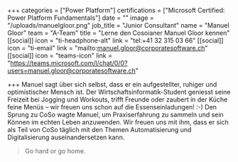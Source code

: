 +++
categories = ["Power Platform"]
certifications = ["Microsoft Certified: Power Platform Fundamentals"]
date = ""
image = "/uploads/manuelgloor.png"
job_title = "Junior Consultant"
name = "Manuel Gloor"
team = "A-Team"
title = "Lerne den Cosoianer Manuel Gloor kennen"
[[social]]
icon = "ti-headphone-alt"
link = "tel:+41 32 315 03 66"
[[social]]
icon = "ti-email"
link = "mailto:manuel.gloor@corporatesoftware.ch"
[[social]]
icon = "teams-icon"
link = "https://teams.microsoft.com/l/chat/0/0?users=manuel.gloor@corporatesoftware.ch"

+++
Manuel sagt über sich selbst, dass er ein aufgestellter, ruhiger und optimistischer Mensch ist. Der Wirtschaftsinformatik-Student geniesst seine Freizeit bei Jogging und Workouts, trifft Freunde oder zaubert in der Küche feine Menüs – wir freuen uns schon auf die Essenseinladungen! :-) Den Sprung zu CoSo wagte Manuel, um Praxiserfahrung zu sammeln und sein Können im echten Leben anzuwenden. Wir freuen uns mit ihm, dass er sich als Teil von CoSo täglich mit den Themen Automatisierung und Digitalisierung auseinandersetzen kann.

> Go hard or go home.